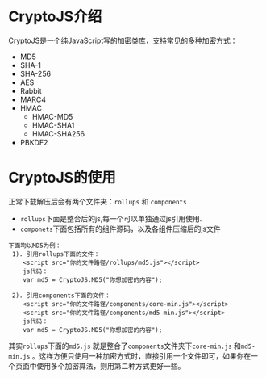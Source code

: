 # CryptoJS介绍

CryptoJS是一个纯JavaScript写的加密类库，支持常见的多种加密方式：

- MD5
- SHA-1
- SHA-256
- AES
- Rabbit
- MARC4
- HMAC
  - HMAC-MD5
  - HMAC-SHA1
  - HMAC-SHA256
- PBKDF2

# CryptoJS的使用

正常下载解压后会有两个文件夹：`rollups` 和 `components`

- `rollups`下面是整合后的js,每一个可以单独通过js引用使用. 
- `componets`下面包括所有的组件源码，以及各组件压缩后的js文件

```
下面均以MD5为例：
 1). 引用rollups下面的文件：
    <script src="你的文件路径/rollups/md5.js"></script>
    js代码：
    var md5 = CryptoJS.MD5("你想加密的内容");

 2). 引用components下面的文件：
    <script src="你的文件路径/components/core-min.js"></script>
    <script src="你的文件路径/components/md5-min.js"></script>
    js代码：
    var md5 = CryptoJS.MD5("你想加密的内容");
```

其实`rollups`下面的`md5.js` 就是整合了`components`文件夹下`core-min.js` 和`md5-min.js` 。这样方便只使用一种加密方式时，直接引用一个文件即可，如果你在一个页面中使用多个加密算法，则用第二种方式更好一些。

